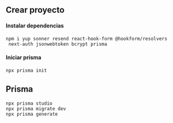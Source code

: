 ## Crear proyecto

#### Instalar dependencias

```
npm i yup sonner resend react-hook-form @hookform/resolvers
 next-auth jsonwebtoken bcrypt prisma
```

#### Iniciar prisma

```
npx prisma init
```

## Prisma

```
npx prisma studio
npx prisma migrate dev
npx prisma generate
```

